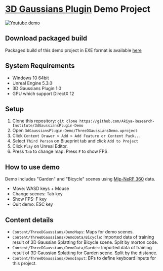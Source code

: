 # [3D Gaussians Plugin](https://vrlab.akiya-souken.co.jp/en/products/threedgaussianplugin/) Demo Project

[![Youtube demo](http://img.youtube.com/vi/xjIJklDqJdE/0.jpg)](https://www.youtube.com/watch?v=xjIJklDqJdE)

## Download packaged build

Packaged build of this demo project in EXE format is available [here](https://s3.ap-northeast-1.wasabisys.com/whisperrealtime/3dGaussiansPluginDemo-v1.0.zip)

## System Requirements

- Windows 10 64bit
- Unreal Engine 5.3.0
- 3D Gaussians Plugin 1.0
- GPU which support DirectX 12

## Setup

1. Clone this repository: `git clone https://github.com/Akiya-Research-Institute/3dGaussiansPlugin-Demo`
2. Open `3dGaussiansPlugin-Demo/ThreeDGaussiansDemo.uproject`
3. Click `Content Drawer > Add > Add Feature or Content Pack...`
4. Select `Third Person` on Blueprint tab and click `Add to Project`
5. Click `Play` on Unreal Editor.
6. Press `Tab` to change map. Press `F` to show FPS.

## How to use demo

Demo includes "Garden" and "Bicycle" scenes using [Mip-NeRF 360](https://jonbarron.info/mipnerf360/) data.

- Move: WASD keys + Mouse
- Change scenes: Tab key
- Show FPS: F key
- Quit demo: ESC key

## Content details

- `Content/ThreeDGaussians/DemoMaps`: Maps for demo scenes.
- `Content/ThreeDGaussians/DemoData/Bicycle`: Imported data of training result of 3D Gaussian Splatting for Bicycle scene. Split by morton code.
- `Content/ThreeDGaussians/DemoData/Garden`: Imported data of training result of 3D Gaussian Splatting for Garden scene. Split by the distance.
- `Content/ThreeDGaussians/DemoInput`: BPs to define keyboard inputs for this project.
